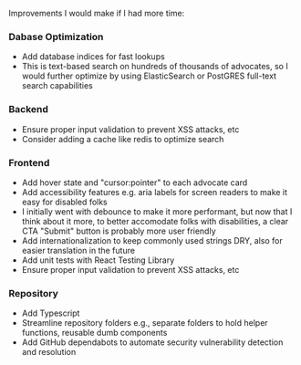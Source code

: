 Improvements I would make if I had more time:

### Dabase Optimization

- Add database indices for fast lookups
- This is text-based search on hundreds of thousands of advocates, so I would further optimize by using ElasticSearch or PostGRES full-text search capabilities

### Backend

- Ensure proper input validation to prevent XSS attacks, etc
- Consider adding a cache like redis to optimize search

### Frontend

- Add hover state and "cursor:pointer" to each advocate card
- Add accessibility features e.g. aria labels for screen readers to make it easy for disabled folks
- I initially went with debounce to make it more performant, but now that I think about it more, to better accomodate folks with disabilities, a clear CTA "Submit" button is probably more user friendly
- Add internationalization to keep commonly used strings DRY, also for easier translation in the future
- Add unit tests with React Testing Library
- Ensure proper input validation to prevent XSS attacks, etc

### Repository

- Add Typescript
- Streamline repository folders e.g., separate folders to hold helper functions, reusable dumb components
- Add GitHub dependabots to automate security vulnerability detection and resolution
